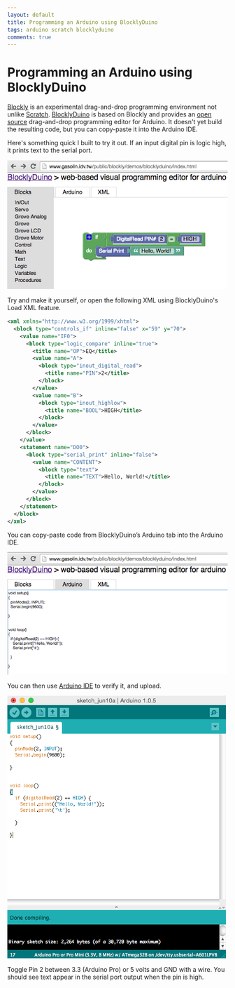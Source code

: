 ```yaml
---
layout: default
title: Programming an Arduino using BlocklyDuino
tags: arduino scratch blocklyduino
comments: true
---
```

# Programming an Arduino using BlocklyDuino

[Blockly](https://developers.google.com/blockly/) is an experimental drag-and-drop programming environment not unlike [Scratch](http://scratch.mit.edu/). [BlocklyDuino](http://blocklyduino.github.io/BlocklyDuino/blockly/apps/blocklyduino/) is based on Blockly and provides an [open source](https://github.com/BlocklyDuino/BlocklyDuino) drag-and-drop programming editor for Arduino. It doesn't yet build the resulting code, but you can copy-paste it into the Arduino IDE.

Here's something quick I built to try it out. If an input digital pin is logic high, it prints text to the serial port.

![BlocklyDuino Editor](/assets/img/arduino-blocklyduino.png)

Try and make it yourself, or open the following XML using BlocklyDuino's Load XML feature.

```xml
<xml xmlns="http://www.w3.org/1999/xhtml">
  <block type="controls_if" inline="false" x="59" y="70">
    <value name="IF0">
      <block type="logic_compare" inline="true">
        <title name="OP">EQ</title>
        <value name="A">
          <block type="inout_digital_read">
            <title name="PIN">2</title>
          </block>
        </value>
        <value name="B">
          <block type="inout_highlow">
            <title name="BOOL">HIGH</title>
          </block>
        </value>
      </block>
    </value>
    <statement name="DO0">
      <block type="serial_print" inline="false">
        <value name="CONTENT">
          <block type="text">
            <title name="TEXT">Hello, World!</title>
          </block>
        </value>
      </block>
    </statement>
  </block>
</xml>
```

You can copy-paste code from BlocklyDuino’s Arduino tab into the Arduino IDE.

![BlocklyDuino Arduino Tab](/assets/img/arduino-blocklyduino-source.png)

You can then use [Arduino IDE](https://www.arduino.cc/en/main/software) to verify it, and upload.

![Arduino IDE with code copied from BlocklyDuino](/assets/img/arduino-ide-blocklyduino-source.png)

Toggle Pin 2 between 3.3 (Arduino Pro) or 5 volts and GND with a wire. You should see text appear in the serial port output when the pin is high.